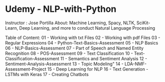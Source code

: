 # Udemy - NLP-with-Python
Instructor : Jose Portilla
About: Machine Learning, Spacy, NLTK, SciKit-Learn, Deep Learning, and more to conduct Natural Language Processing

Table of Content:
01 - Working with txt Files
02 - Working with pdf Files
03 - Regular Expressions
04 - Python-Text-Basics-Assessment
05 - NLP Basics
06 - NLP-Basics-Assessment
07 - Part of Speech and Named Entity Recognition
08 - POS-Assessment
09 - Text Classification
10 - Text-Classification-Assessment
11 - Semantics and Sentiment Analysis
12 - Sentiment-Analysis-Assessment
13 - Topic Modeling"
14 - LDA-NMF-Assessment-Project
15 - Deep Learning for NLP
16 - Text Generation - LSTMs with Keras
17 - Creating Chatbots
